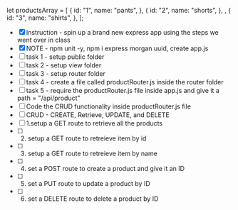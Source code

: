 let productsArray = [
  {
    id: "1",
    name: "pants",
  },
  {
    id: "2",
    name: "shorts",
  },
  ,
  {
    id: "3",
    name: "shirts",
  },
];
- [x] Instruction - spin up a brand new express app using the steps we went over in class
- [x] NOTE - npm unit -y, npm i express morgan uuid, create app.js
- [ ] task 1 - setup public folder
- [ ] task 2 - setup view folder
- [ ] task 3 - setup router folder
- [ ] task 4 - create a file called productRouter.js inside the router folder
- [ ] task 5 - require the productRouter.js file inside app.js and give it a path = "/api/product"
- [ ] Code the CRUD functionality inside productRouter.js file
- [ ] CRUD - CREATE, Retrieve, UPDATE, and DELETE
- [ ] 1.setup a GET route to retrieve all the products
- [ ] 2. setup a GET route to retreieve item by id
- [ ] 3.  setup a GET route to retreieve item by name
- [ ] 4. set a POST route to create a product and give it an ID
- [ ] 5. set a PUT route to update a product by ID
- [ ] 6. set a DELETE route to delete a product by ID
